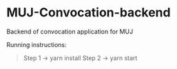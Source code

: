 # MUJ-Convocation-backend
Backend of convocation application for MUJ

Running instructions:
> Step 1 -> yarn install
> Step 2 -> yarn start
